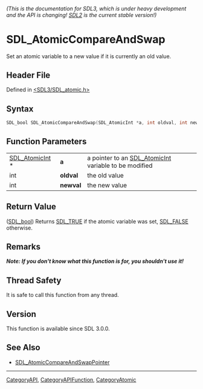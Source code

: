 ###### (This is the documentation for SDL3, which is under heavy development and the API is changing! [SDL2](https://wiki.libsdl.org/SDL2/) is the current stable version!)
# SDL_AtomicCompareAndSwap

Set an atomic variable to a new value if it is currently an old value.

## Header File

Defined in [<SDL3/SDL_atomic.h>](https://github.com/libsdl-org/SDL/blob/main/include/SDL3/SDL_atomic.h)

## Syntax

```c
SDL_bool SDL_AtomicCompareAndSwap(SDL_AtomicInt *a, int oldval, int newval);
```

## Function Parameters

|                                  |            |                                                                        |
| -------------------------------- | ---------- | ---------------------------------------------------------------------- |
| [SDL_AtomicInt](SDL_AtomicInt) * | **a**      | a pointer to an [SDL_AtomicInt](SDL_AtomicInt) variable to be modified |
| int                              | **oldval** | the old value                                                          |
| int                              | **newval** | the new value                                                          |

## Return Value

([SDL_bool](SDL_bool)) Returns [SDL_TRUE](SDL_TRUE) if the atomic variable
was set, [SDL_FALSE](SDL_FALSE) otherwise.

## Remarks

***Note: If you don't know what this function is for, you shouldn't use
it!***

## Thread Safety

It is safe to call this function from any thread.

## Version

This function is available since SDL 3.0.0.

## See Also

- [SDL_AtomicCompareAndSwapPointer](SDL_AtomicCompareAndSwapPointer)

----
[CategoryAPI](CategoryAPI), [CategoryAPIFunction](CategoryAPIFunction), [CategoryAtomic](CategoryAtomic)


